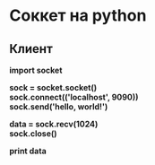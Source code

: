 # Соккет на python

## Клиент

**import socket**

**sock = socket.socket()  
sock.connect(('localhost', 9090))  
sock.send('hello, world!')**

**data = sock.recv(1024)  
sock.close()**

**print data**
